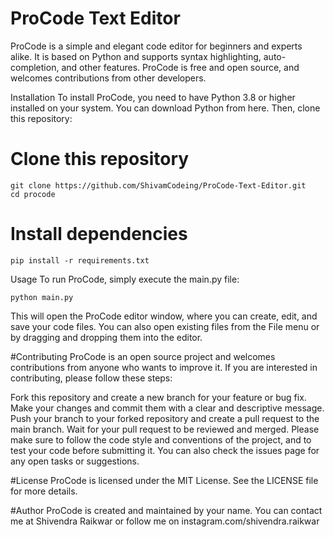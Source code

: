# ProCode Text Editor
ProCode is a simple and elegant code editor for beginners and experts alike. It is based on Python and supports syntax highlighting, auto-completion, and other features. ProCode is free and open source, and welcomes contributions from other developers.

Installation
To install ProCode, you need to have Python 3.8 or higher installed on your system. You can download Python from here. Then, clone this repository:

# Clone this repository
```
git clone https://github.com/ShivamCodeing/ProCode-Text-Editor.git
cd procode
```

# Install dependencies
```
pip install -r requirements.txt
```

Usage
To run ProCode, simply execute the main.py file:
```
python main.py
```

This will open the ProCode editor window, where you can create, edit, and save your code files. You can also open existing files from the File menu or by dragging and dropping them into the editor.

#Contributing
ProCode is an open source project and welcomes contributions from anyone who wants to improve it. If you are interested in contributing, please follow these steps:

Fork this repository and create a new branch for your feature or bug fix.
Make your changes and commit them with a clear and descriptive message.
Push your branch to your forked repository and create a pull request to the main branch.
Wait for your pull request to be reviewed and merged.
Please make sure to follow the code style and conventions of the project, and to test your code before submitting it. You can also check the issues page for any open tasks or suggestions.

#License
ProCode is licensed under the MIT License. See the LICENSE file for more details.

#Author
ProCode is created and maintained by your name. You can contact me at Shivendra Raikwar or follow me on instagram.com/shivendra.raikwar
